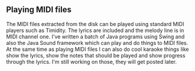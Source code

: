 
##  Playing MIDI files 


The MIDI files extracted from the disk can be played using
standard MIDI players such as Timidity. The lyrics are included
and the melody line is in MIDI channel one. I've written a batch
of Java programs using Swing and also the Java Sound framework
which can play and do things to MIDI files. At the same time as
playing MIDI files I can also do cool karaoke things like show
the lyrics, show the notes that should be played and show
progress through the lyrics. I'm still working on those, they
will get posted later.
